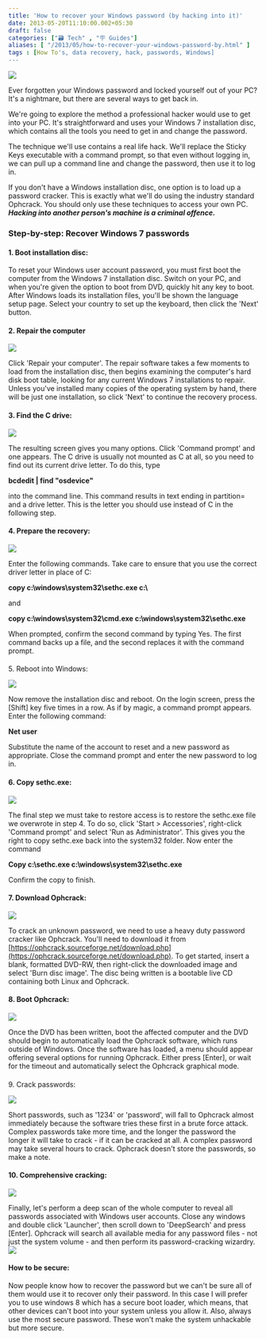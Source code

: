 ```yaml
---
title: 'How to recover your Windows password (by hacking into it)'
date: 2013-05-20T11:10:00.002+05:30
draft: false
categories: ["🗃️ Tech" , "🪧 Guides"]
aliases: [ "/2013/05/how-to-recover-your-windows-password-by.html" ]
tags : [How To's, data recovery, hack, passwords, Windows]
---
```


  

[![](https://cdn.mos.techradar.com//art/magazines/PC%20Format/Issue%20277/OWV74.ex9_wifi.win7back-470-75.jpg)](https://cdn.mos.techradar.com//art/magazines/PC%20Format/Issue%20277/OWV74.ex9_wifi.win7back-470-75.jpg)

  
  
Ever forgotten your Windows password and locked yourself out of your PC? It's a nightmare, but there are several ways to get back in.  
  
We're going to explore the method a professional hacker would use to get into your PC. It's straightforward and uses your Windows 7 installation disc, which contains all the tools you need to get in and change the password.  
  
The technique we'll use contains a real life hack. We'll replace the Sticky Keys executable with a command prompt, so that even without logging in, we can pull up a command line and change the password, then use it to log in.  
  
If you don't have a Windows installation disc, one option is to load up a password cracker. This is exactly what we'll do using the industry standard Ophcrack. You should only use these techniques to access your own PC. **_Hacking into another person's machine is a criminal offence._**  

### Step-by-step: Recover Windows 7 passwords

#### 1\. Boot installation disc:

To reset your Windows user account password, you must first boot the computer from the Windows 7 installation disc. Switch on your PC, and when you're given the option to boot from DVD, quickly hit any key to boot. After Windows loads its installation files, you'll be shown the language setup page. Select your country to set up the keyboard, then click the 'Next' button.  
  

#### 2\. Repair the computer

  

  

[![](https://mos.futurenet.com/techradar/art/magazines/PC%20Format/Issue%20277/OWV81.explore3.step2-420-90.jpg)](https://mos.futurenet.com/techradar/art/magazines/PC%20Format/Issue%20277/OWV81.explore3.step2-420-90.jpg)

  
  
  
Click 'Repair your computer'. The repair software takes a few moments to load from the installation disc, then begins examining the computer's hard disk boot table, looking for any current Windows 7 installations to repair. Unless you've installed many copies of the operating system by hand, there will be just one installation, so click 'Next' to continue the recovery process.  
  

#### 3\. Find the C drive:

[![](https://mos.futurenet.com/techradar/art/magazines/PC%20Format/Issue%20277/OWV81.explore3.step3-420-90.jpg)](https://mos.futurenet.com/techradar/art/magazines/PC%20Format/Issue%20277/OWV81.explore3.step3-420-90.jpg)

  
  
The resulting screen gives you many options. Click 'Command prompt' and one appears. The C drive is usually not mounted as C at all, so you need to find out its current drive letter. To do this, type  

**bcdedit | find "osdevice"**

into the command line. This command results in text ending in partition= and a drive letter. This is the letter you should use instead of C in the following step.  
  

#### 4\. Prepare the recovery:

  

[![](https://mos.futurenet.com/techradar/art/magazines/PC%20Format/Issue%20277/OWV81.explore3.step4-420-90.jpg)](https://mos.futurenet.com/techradar/art/magazines/PC%20Format/Issue%20277/OWV81.explore3.step4-420-90.jpg)

  
  
Enter the following commands. Take care to ensure that you use the correct driver letter in place of C:  

**copy c:\\windows\\system32\\sethc.exe c:\\**

and

**copy c:\\windows\\system32\\cmd.exe c:\\windows\\system32\\sethc.exe**

When prompted, confirm the second command by typing Yes. The first command backs up a file, and the second replaces it with the command prompt.  
  

####   
5\. Reboot into Windows:

  

[![](https://mos.futurenet.com/techradar/art/magazines/PC%20Format/Issue%20277/OWV81.explore3.step5-420-90.jpg)](https://mos.futurenet.com/techradar/art/magazines/PC%20Format/Issue%20277/OWV81.explore3.step5-420-90.jpg)

  
  
Now remove the installation disc and reboot. On the login screen, press the \[Shift\] key five times in a row. As if by magic, a command prompt appears. Enter the following command:  

**Net user <name> <new password>**

Substitute the name of the account to reset and a new password as appropriate. Close the command prompt and enter the new password to log in.  
  

#### 6\. Copy sethc.exe:

  

[![](https://mos.futurenet.com/techradar/art/magazines/PC%20Format/Issue%20277/OWV81.explore3.step6-420-90.jpg)](https://mos.futurenet.com/techradar/art/magazines/PC%20Format/Issue%20277/OWV81.explore3.step6-420-90.jpg)

  
  
The final step we must take to restore access is to restore the sethc.exe file we overwrote in step 4. To do so, click 'Start > Accessories', right-click 'Command prompt' and select 'Run as Administrator'. This gives you the right to copy sethc.exe back into the system32 folder. Now enter the command  

**Copy c:\\sethc.exe c:\\windows\\system32\\sethc.exe**

Confirm the copy to finish.  
  

#### 7\. Download Ophcrack:

  

[![](https://mos.futurenet.com/techradar/art/magazines/PC%20Format/Issue%20277/OWV81.explore3.step7-420-90.jpg)](https://mos.futurenet.com/techradar/art/magazines/PC%20Format/Issue%20277/OWV81.explore3.step7-420-90.jpg)

  
  
To crack an unknown password, we need to use a heavy duty password cracker like Ophcrack. You'll need to download it from [https://ophcrack.sourceforge.net/download.php](https://ophcrack.sourceforge.net/download.php). To get started, insert a blank, formatted DVD-RW, then right-click the downloaded image and select 'Burn disc image'. The disc being written is a bootable live CD containing both Linux and Ophcrack.  
  

#### 8\. Boot Ophcrack:

  

[![](https://mos.futurenet.com/techradar/art/magazines/PC%20Format/Issue%20277/OWV81.explore3.step8-420-90.jpg)](https://mos.futurenet.com/techradar/art/magazines/PC%20Format/Issue%20277/OWV81.explore3.step8-420-90.jpg)

  
  
Once the DVD has been written, boot the affected computer and the DVD should begin to automatically load the Ophcrack software, which runs outside of Windows. Once the software has loaded, a menu should appear offering several options for running Ophcrack. Either press \[Enter\], or wait for the timeout and automatically select the Ophcrack graphical mode.  

####   
9\. Crack passwords:

  

[![](https://mos.futurenet.com/techradar/art/magazines/PC%20Format/Issue%20277/OWV81.explore3.step9-420-90.jpg)](https://mos.futurenet.com/techradar/art/magazines/PC%20Format/Issue%20277/OWV81.explore3.step9-420-90.jpg)

  
  
Short passwords, such as '1234' or 'password', will fall to Ophcrack almost immediately because the software tries these first in a brute force attack. Complex passwords take more time, and the longer the password the longer it will take to crack - if it can be cracked at all. A complex password may take several hours to crack. Ophcrack doesn't store the passwords, so make a note.  
  

#### 10\. Comprehensive cracking:

  

[![](https://mos.futurenet.com/techradar/art/magazines/PC%20Format/Issue%20277/OWV81.explore3.step10-420-90.jpg)](https://mos.futurenet.com/techradar/art/magazines/PC%20Format/Issue%20277/OWV81.explore3.step10-420-90.jpg)

  
  
Finally, let's perform a deep scan of the whole computer to reveal all passwords associated with Windows user accounts. Close any windows and double click 'Launcher', then scroll down to 'DeepSearch' and press \[Enter\]. Ophcrack will search all available media for any password files - not just the system volume - and then perform its password-cracking wizardry.![](https://rss.feedsportal.com/c/669/f/9809/s/2c1e58d4/mf.gif)  

#### How to be secure:

Now people know how to recover the password but we can't be sure all of them would use it to recover only their password. In this case I will prefer you to use windows 8 which has a secure boot loader, which means, that other devices can't boot into your system unless you allow it. Also, always use the most secure password. These won't make the system unhackable but more secure.